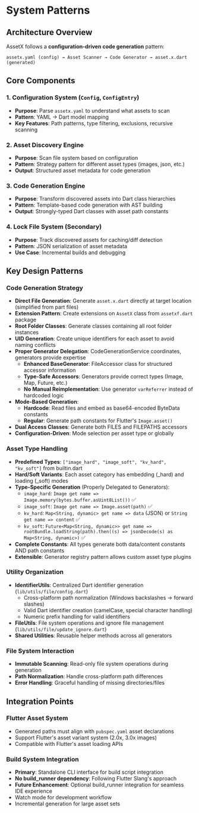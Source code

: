 # System Patterns

## Architecture Overview
AssetX follows a **configuration-driven code generation** pattern:

```
assetx.yaml (config) → Asset Scanner → Code Generator → asset.x.dart (generated)
```

## Core Components

### 1. Configuration System (`Config`, `ConfigEntry`)
- **Purpose**: Parse `assetx.yaml` to understand what assets to scan
- **Pattern**: YAML → Dart model mapping
- **Key Features**: Path patterns, type filtering, exclusions, recursive scanning

### 2. Asset Discovery Engine  
- **Purpose**: Scan file system based on configuration
- **Pattern**: Strategy pattern for different asset types (images, json, etc.)
- **Output**: Structured asset metadata for code generation

### 3. Code Generation Engine
- **Purpose**: Transform discovered assets into Dart class hierarchies
- **Pattern**: Template-based code generation with AST building
- **Output**: Strongly-typed Dart classes with asset path constants

### 4. Lock File System (Secondary)
- **Purpose**: Track discovered assets for caching/diff detection
- **Pattern**: JSON serialization of asset metadata
- **Use Case**: Incremental builds and debugging

## Key Design Patterns

### Code Generation Strategy
- **Direct File Generation**: Generate `asset.x.dart` directly at target location (simplified from part files)
- **Extension Pattern**: Create extensions on `AssetX` class from `assetxf.dart` package
- **Root Folder Classes**: Generate classes containing all root folder instances
- **UID Generation**: Create unique identifiers for each asset to avoid naming conflicts
- **Proper Generator Delegation**: CodeGenerationService coordinates, generators provide expertise
  - **Enhanced BaseGenerator**: FileAccessor class for structured accessor information
  - **Type-Safe Accessors**: Generators provide correct types (Image, Map, Future, etc.)
  - **No Manual Reimplementation**: Use generator `varReferrer` instead of hardcoded logic
- **Mode-Based Generation**: 
  - **Hardcode**: Read files and embed as base64-encoded ByteData constants
  - **Regular**: Generate path constants for Flutter's `Image.asset()`
- **Dual Access Classes**: Generate both FILES and FILEPATHS accessors
- **Configuration-Driven**: Mode selection per asset type or globally

### Asset Type Handling
- **Predefined Types**: `["image_hard", "image_soft", "kv_hard", "kv_soft"]` from builtin.dart
- **Hard/Soft Variants**: Each asset category has embedding (_hard) and loading (_soft) modes
- **Type-Specific Generation** (Properly Delegated to Generators):
  - `image_hard`: `Image get name => Image.memory(bytes.buffer.asUint8List())` ✅
  - `image_soft`: `Image get name => Image.asset(path)` ✅
  - `kv_hard`: `Map<String, dynamic> get name => data` (JSON) or `String get name => content` ✅
  - `kv_soft`: `Future<Map<String, dynamic>> get name => rootBundle.loadString(path).then((s) => jsonDecode(s) as Map<String, dynamic>)` ✅
- **Complete Constants**: All types generate both data/content constants AND path constants
- **Extensible**: Generator registry pattern allows custom asset type plugins

### Utility Organization
- **IdentifierUtils**: Centralized Dart identifier generation (`lib/utils/file/config.dart`)
  - Cross-platform path normalization (Windows backslashes → forward slashes)
  - Valid Dart identifier creation (camelCase, special character handling)
  - Numeric prefix handling for valid identifiers
- **FileUtils**: File system operations and ignore file management (`lib/utils/file/update_ignore.dart`)
- **Shared Utilities**: Reusable helper methods across all generators

### File System Interaction
- **Immutable Scanning**: Read-only file system operations during generation
- **Path Normalization**: Handle cross-platform path differences
- **Error Handling**: Graceful handling of missing directories/files

## Integration Points

### Flutter Asset System
- Generated paths must align with `pubspec.yaml` asset declarations
- Support Flutter's asset variant system (2.0x, 3.0x images)
- Compatible with Flutter's asset loading APIs

### Build System Integration  
- **Primary**: Standalone CLI interface for build script integration
- **No build_runner dependency**: Following Flutter Slang's approach
- **Future Enhancement**: Optional build_runner integration for seamless IDE experience
- Watch mode for development workflow
- Incremental generation for large asset sets
